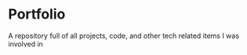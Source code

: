 # Portfolio
 A repository full of all projects, code, and other tech related items I was involved in
